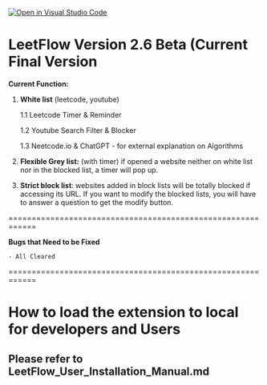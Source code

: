 
[![Open in Visual Studio Code](https://classroom.github.com/assets/open-in-vscode-718a45dd9cf7e7f842a935f5ebbe5719a5e09af4491e668f4dbf3b35d5cca122.svg)](https://classroom.github.com/online_ide?assignment_repo_id=11115984&assignment_repo_type=AssignmentRepo)

# LeetFlow Version 2.6 Beta (Current Final Version

**Current Function:**

1. **White list** (leetcode, youtube)

    1.1 Leetcode Timer & Reminder

    1.2 Youtube Search Filter & Blocker

    1.3 Neetcode.io & ChatGPT - for external explanation on Algorithms
    
2. **Flexible Grey list:** (with timer) if opened a website neither on white list nor in the blocked list, a timer will pop up.
    
3. **Strict block list**: websites added in block lists will be totally blocked if accessing its URL. If you want to modify the blocked lists, you will have to answer a question to get the modify button.

============================================================

**Bugs that Need to be Fixed**

	- All Cleared
        
============================================================



# How to load the extension to local for developers and Users

## Please refer to LeetFlow_User_Installation_Manual.md
